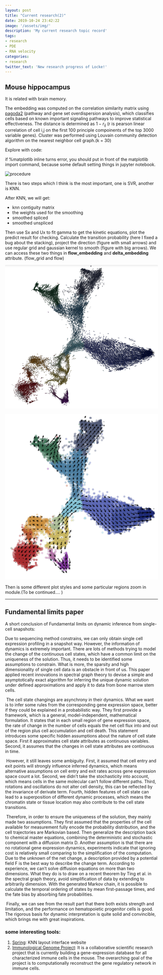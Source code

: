 ```yaml
---
layout: post
title: "Current research(2)"
date: 2019-10-24 23:42:22
image: '/assets/img/'
description: 'My current research topic record'
tags:
- research 
- PDE 
- RNA velocity 
categories:
- research 
twitter_text: 'New research progress of Locke!'
---
```


##  Mouse hippocampus

It is related with brain memory. 

The embedding was computed on the correlation similarity matrix using [pagoda2](https://www.jianshu.com/p/f4d79b91d448) (pathway and gene set overdispersion analysis), which classifies cells based on known important signaling pathways to improve statistical effectiveness. The distance is determined as $1-r_{ij}$ (r is pearson linear correlation of cell i,j on the first 100 principle compoinents of the top 3000 variable genes). Cluster was performed using Louvain community detection algorithm on the nearest neighbor cell graph.(k = 30)

Explore with code: 

if %matplotlib inline turns error, you should put in front of the matplotlib import command, because some default setting things in jupyter notebook.

![procedure](https://github.com/clay001/blog/blob/gh-pages/_posts/posts_picture/Research(2)/procedure.png?raw=true)

There is two steps which I think is the most important, one is SVR, another is KNN. 

After KNN, we will get:

- knn contiguity matrix
- the weights used for the smoothing
- smoothed spliced
- smoothed unspliced

Then use Sx and Ux to fit gamma to get the kinetic equations, plot the predict result for checking. Calculate the transition probability (here I fixed a bug about the stacking), project the direction (figure with small arrows) and use regular grid and gaussian kernel to smooth (figure with big arrows). We can access these two things in **flow_embedding** and **delta_embedding** attribute. (flow_grid and flow)

![small_arrow](https://github.com/clay001/blog/blob/gh-pages/_posts/posts_picture/Research(2)/small_arrow.png?raw=true)

![big_arrow](https://github.com/clay001/blog/blob/gh-pages/_posts/posts_picture/Research(2)/big_arrow.png?raw=true)

 Then is some different plot styles and some particular regions zoom in module.(To be continued.... )

---------------------------------------------------------------------------------------------

## Fundamental limits paper

A short conclusion of Fundamental limits on dynamic inference from single-cell snapshots:

Due to sequencing method constrains, we can only obtain single cell expression profiling in a snapshot way. However, the information of dynamics is extremely important. There are lots of methods trying to model the change of the continuous cell states, which have a common limit on the uniqueness of the solution. Thus, it needs to be identified some assumptions to constrain. What is more, the sparsity and high dimensionality of single cell data is an obstacle in front of us. This paper applied recent innovations in spectral graph theory to devise a simple and asymptotically exact algorithm for inferring the unique dynamic solution under defined approximations and apply it to data from bone marrow stem cells.

​     The cell state changings are asynchrony in their dynamics. What we want is to infer some rules from the corresponding gene expression space, better if they could be explained in a probabilistic way. They first provide a framework, which is a general, model-independent, mathematical formulation. It states that in each small region of gene expression space, the rate of change in the number of cells equals the net cell flux into and out of the region plus cell accumulation and cell death. This statement introduces some specific hidden assumptions about the nature of cell state space. First it approximates cell state attributes as continuous variables. Second, it assumes that the changes in cell state attributes are continuous in time. 

​     However, it still leaves some ambiguity. First, it assumed that cell entry and exit points will strongly influence inferred dynamics, which means alternative assumptions on cell entry and exit rates across gene expression space count a lot. Second, we didn’t take the stochasticity into account, which means cells in the same molecular can’t follow different paths. Third, rotations and oscillations do not alter cell density, this can be reflected by the invariance of derivate term. Fourth, hidden features of cell state can lead to a superposition of different dynamic processes, which means the chromatin state or tissue location may also contribute to the cell state transitions.

​     Therefore, in order to ensure the uniqueness of the solution, they mainly made two assumptions. They first assumed that the properties of the cell available for measurement fully encode the probability distribution, and the cell trajectories are Markovian based. Then generalize the description back to chemical master equations, combining the deterministic and stochastic component with a diffusion matrix D. Another assumption is that there are no rotational gene expression dynamics, experiments indicate that ignoring cost is relatively small comparing to the simplification of the computation. Due to the unknown of the net change, a description provided by a potential field F is the best way to describe the change term. According to experience, we can’t solve diffusion equations on more than two dimensions. What they do is to draw on a recent theorem by Ting et al. in the spectral graph theory, avoid simplification of data by extending to arbitrarily dimension. With the generated Markov chain, it is possible to calculate the temporal ordering of states by mean first-passage times, and the fate bias by absorbing fate probabilities.

​     Finally, we can see from the result part that there both exists strength and limitation, and the performance on hematopoietic progenitor cells is good. The rigorous basis for dynamic interpretation is quite solid and convincible, which brings me with great inspirations. 

### some interesting tools:

1. [Spring](https://kleintools.hms.harvard.edu/tools/spring.html): KNN layout interface website
2. [Immunological Genome Project](https://www.immgen.org): It is a collaborative scientific research project that is currently building a gene-expression database for all characterized immune cells in the mouse. The overarching goal of the project is to computationally reconstruct the gene regulatory network in immune cells.